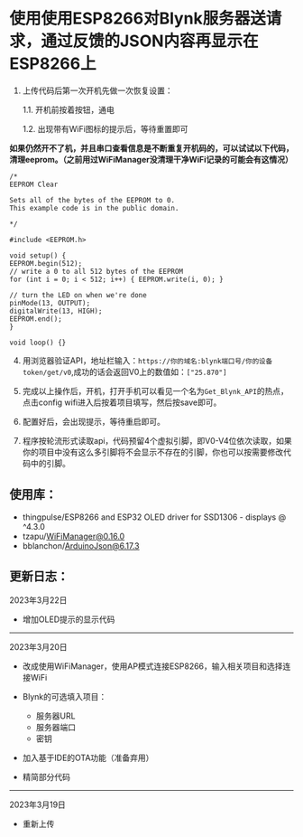 # 使用使用ESP8266对Blynk服务器送请求，通过反馈的JSON内容再显示在ESP8266上

1. 上传代码后第一次开机先做一次恢复设置：

    1.1. 开机前按着按钮，通电

    1.2. 出现带有WiFi图标的提示后，等待重置即可

**如果仍然开不了机，并且串口查看信息是不断重复开机码的，可以试试以下代码，清理eeprom。（之前用过WiFiManager没清理干净WiFi记录的可能会有这情况）**

```
/*
EEPROM Clear

Sets all of the bytes of the EEPROM to 0.
This example code is in the public domain.

*/

#include <EEPROM.h>

void setup() {
EEPROM.begin(512);
// write a 0 to all 512 bytes of the EEPROM
for (int i = 0; i < 512; i++) { EEPROM.write(i, 0); }

// turn the LED on when we're done
pinMode(13, OUTPUT);
digitalWrite(13, HIGH);
EEPROM.end();
}

void loop() {}
```

4. 用浏览器验证API，地址栏输入：`https://你的域名:blynk端口号/你的设备token/get/v0`,成功的话会返回V0上的数值如：`["25.870"]`

5. 完成以上操作后，开机，打开手机可以看见一个名为`Get_Blynk_API`的热点，点击config wifi进入后按着项目填写，然后按save即可。

6. 配置好后，会出现提示，等待重启即可。

7. 程序按轮流形式读取api，代码预留4个虚拟引脚，即V0-V4位依次读取，如果你的项目中没有这么多引脚将不会显示不存在的引脚，你也可以按需要修改代码中的引脚。

## 使用库：
- thingpulse/ESP8266 and ESP32 OLED driver for SSD1306 - displays @ ^4.3.0
- tzapu/WiFiManager@0.16.0
- bblanchon/ArduinoJson@6.17.3

## 更新日志：

2023年3月22日
- 增加OLED提示的显示代码
---


2023年3月20日
- 改成使用WiFiManager，使用AP模式连接ESP8266，输入相关项目和选择连接WiFi

- Blynk的可选填入项目：
    - 服务器URL
    - 服务器端口
    - 密钥

- 加入基于IDE的OTA功能（准备弃用）

- 精简部分代码

---

2023年3月19日
- 重新上传

